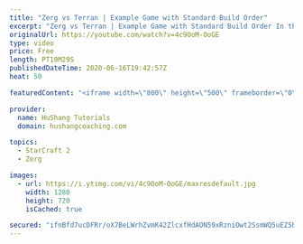 ```yaml
---
title: "Zerg vs Terran | Example Game with Standard Build Order"
excerpt: "Zerg vs Terran | Example Game with Standard Build Order In this guide we learn how to defend early Terran attacks.  Coaching -------------------------------------------------------------------------- Interested in Starcraft lessons? Check out my website! I would love to help you improve and reach your"
originalUrl: https://youtube.com/watch?v=4c9OoM-OoGE
type: video
price: Free
length: PT10M29S
publishedDateTime: 2020-06-16T19:42:57Z
heat: 50

featuredContent: "<iframe width=\"800\" height=\"500\" frameborder=\"0\" src=\"https://www.youtube.com/embed/4c9OoM-OoGE\" allow=\"accelerometer; autoplay; encrypted-media; gyroscope; picture-in-picture\" allowfullscreen></iframe>"

provider:
  name: HuShang Tutorials
  domain: hushangcoaching.com

topics:
  - StarCraft 2
  - Zerg

images:
  - url: https://i.ytimg.com/vi/4c9OoM-OoGE/maxresdefault.jpg
    width: 1280
    height: 720
    isCached: true

secured: "ifnBfd7ucDFRr/oX7BeLWrhZvmK42ZlcxfHdAON59xRzniOwt2SsmWQ5uEZShro/7XaU4jEi3BjjtDhr1RKswR0JIXZ+0HL3fwx6vdV2bBuI+SYCtEXwTcVVS67qDmGjG1uOR0VePqxityqQQ32oGxY2N5wtbQs1rTKujCIWPh3JFCJ4JMFi2wAyq6hkS2uQ926F7mSEAXrQyAXc4VL5hiM61dJPn/bTg3RryA4r2CjmzNrSJ5WvEdhtQXyhsM/nSK41JPxTIR8Q42chpDy4ka3Ep+In8ynYm6EHShC5vSVWf3WMEFtbCzHhvlF2nFsEx1QHj2AKNDXb9JPtDfEVSB0WnXCQdaj7QJPUFcuaB/B8fyp6ElAixq7xkKCObTQ4qDlC/CB9yO0bT5K2Xha9jTAyfk4DAg+vXymEtXfx22k=;7kIXuJRDxL3/MsfQiijpFA=="
---
```


